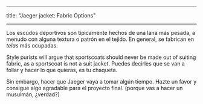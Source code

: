 - - -
title: "Jaeger jacket: Fabric Options"
- - -

Los escudos deportivos son típicamente hechos de una lana más pesada, a menudo con alguna textura o patrón en el tejido. En general, se fabrican en _telas_ más ocupadas.

Style purists will argue that sportscoats should never be made out of suiting fabric, as a sportscoat is not a suit jacket. Puedes decirles que se van a follar y hacer lo que quieras, es tu chaqueta.

Sin embargo, hacer que Jaeger vaya a tomar algún tiempo. Hazte un favor y consigue algo agradable para el proyecto final. (porque vas a hacer un musulmán, ¿verdad?)
